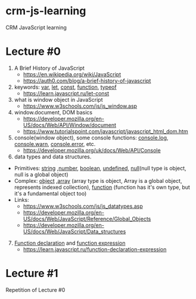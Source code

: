 # crm-js-learning
CRM JavaScript learning

# Lecture #0
 1. A Brief History of JavaScript
    * https://en.wikipedia.org/wiki/JavaScript
    * https://auth0.com/blog/a-brief-history-of-javascript
2. keywords: [var](https://developer.mozilla.org/en-US/docs/Web/JavaScript/Reference/Statements/var), [let](https://developer.mozilla.org/en-US/docs/Web/JavaScript/Reference/Statements/let), [const](https://developer.mozilla.org/en-US/docs/Web/JavaScript/Reference/Statements/const), [function](https://developer.mozilla.org/en-US/docs/Web/JavaScript/Reference/Statements/function), [typeof](https://developer.mozilla.org/ru/docs/Web/JavaScript/Reference/Operators/typeof)
    * https://learn.javascript.ru/let-const
3. what is window object in JavaScript
    * https://www.w3schools.com/js/js_window.asp
4. window.document, DOM basics
    * https://developer.mozilla.org/en-US/docs/Web/API/Window/document
    * https://www.tutorialspoint.com/javascript/javascript_html_dom.htm  
5. console(window object), some console functions: [console.log](https://developer.mozilla.org/uk/docs/Web/API/Console/log), [console.warn](https://developer.mozilla.org/uk/docs/Web/API/Console/warn), [console.error](https://developer.mozilla.org/uk/docs/Web/API/Console/error), etc.
    * https://developer.mozilla.org/uk/docs/Web/API/Console  
6. data types and data structures.
  * Primitives:  [string](https://developer.mozilla.org/en-US/docs/Glossary/String) ,[number](https://developer.mozilla.org/en-US/docs/Glossary/Number), [boolean](https://developer.mozilla.org/en-US/docs/Glossary/Boolean), [undefined](https://developer.mozilla.org/en-US/docs/Glossary/Undefined), [null](https://developer.mozilla.org/en-US/docs/Glossary/Null)(null type is object, null is a global object)
  * Complex: [object](https://developer.mozilla.org/en-US/docs/Glossary/Object) ,[array](https://developer.mozilla.org/en-US/docs/Glossary/Array) (array type is object, Array is a global object, represents indexed collection), [function](https://developer.mozilla.org/en-US/docs/Glossary/Function) (function has it's own type, but it's a fundamental object too)
  * Links:
    * https://www.w3schools.com/js/js_datatypes.asp
    * https://developer.mozilla.org/en-US/docs/Web/JavaScript/Reference/Global_Objects
    * https://developer.mozilla.org/en-US/docs/Web/JavaScript/Data_structures
7. [Function declaration](https://developer.mozilla.org/en-US/docs/Web/JavaScript/Reference/Statements/function) and [function expression](https://developer.mozilla.org/en-US/docs/Web/JavaScript/Reference/Operators/function)
    * https://learn.javascript.ru/function-declaration-expression
  
# Lecture #1 
Repetition of Lecture #0